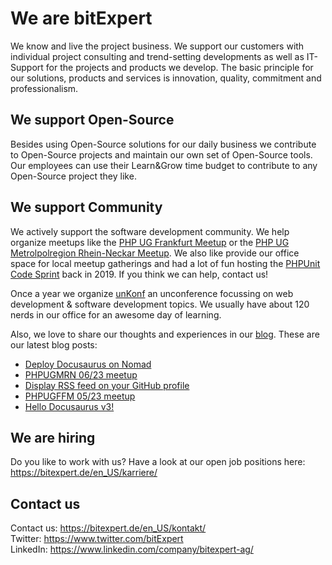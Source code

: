 # We are bitExpert

We know and live the project business. We support our customers with individual project consulting and trend-setting developments as well as IT-Support for the projects and products we develop. The basic principle for our solutions, products and services is innovation, quality, commitment and professionalism.

## We support Open-Source

Besides using Open-Source solutions for our daily business we contribute to Open-Source projects and maintain our own set of Open-Source tools. Our employees can use their Learn&Grow time budget to contribute to any Open-Source project they like.

## We support Community

We actively support the software development community. We help organize meetups like the [PHP UG Frankfurt Meetup](https://www.phpugffm.de) or the [PHP UG Metrolpolregion Rhein-Neckar Meetup](http://www.phpugmrn.de). We also like provide our office space for local meetup gatherings and had a lot of fun hosting the [PHPUnit Code Sprint](https://phpunit.de/code-sprints/september-2019.html) back in 2019. If you think we can help, contact us!

Once a year we organize [unKonf](https://www.unKonf.de) an unconference focussing on web development & software development topics. We usually have about 120 nerds in our office for an awesome day of learning.

Also, we love to share our thoughts and experiences in our [blog](https://blog.bitExpert.de). These are our latest blog posts:
<!--- blog_start --->
 - [Deploy Docusaurus on Nomad](https://blog.bitexpert.de/blog/deploy_docusaurus_on_nomad)
 - [PHPUGMRN 06/23 meetup](https://blog.bitexpert.de/blog/phpugmrn_meetup_december_2023)
 - [Display RSS feed on your GitHub profile](https://blog.bitexpert.de/blog/display_rss_feed_on_github_profile)
 - [PHPUGFFM 05/23 meetup](https://blog.bitexpert.de/blog/phpugffm_meetup_november_2023)
 - [Hello Docusaurus v3!](https://blog.bitexpert.de/blog/hello_docusaurus_v3)
<!--- blog_end --->

## We are hiring

Do you like to work with us? Have a look at our open job positions here: https://bitexpert.de/en_US/karriere/

## Contact us

Contact us: https://bitexpert.de/en_US/kontakt/    
Twitter: https://www.twitter.com/bitExpert    
LinkedIn: https://www.linkedin.com/company/bitexpert-ag/    

